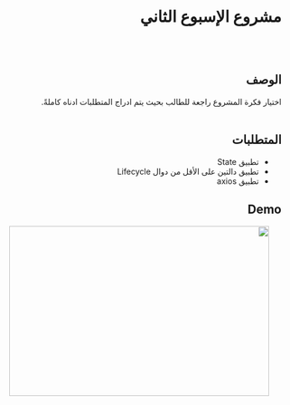 
<div dir="rtl">
  
 # مشروع الإسبوع الثاني 
  
  <br/>
  <br/>
  
  ## الوصف
اختيار فكرة المشروع راجعة للطالب بحيث يتم ادراج المتطلبات ادناه كاملةً. 
<br>
<br>

##  المتطلبات 
- تطبيق State
- تطبيق دالتين على الأقل من دوال Lifecycle
- تطبيق axios
  
  
## Demo
  <p align="center">
  <img width="460" height="300" src="![Uploading Untitled.png…]()">
</p>

  </div>
